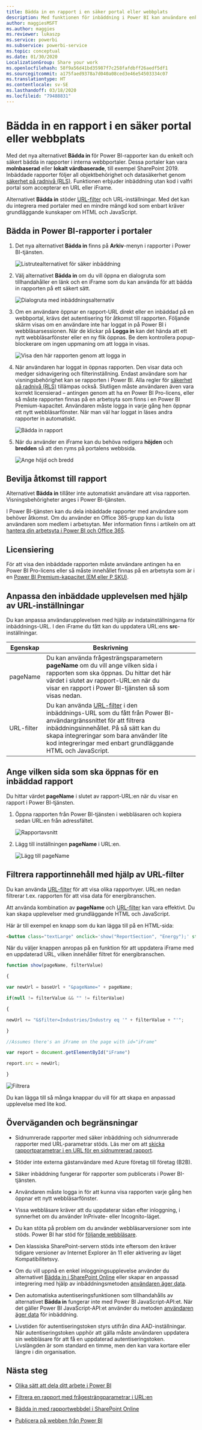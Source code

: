 ```yaml
---
title: Bädda in en rapport i en säker portal eller webbplats
description: Med funktionen för inbäddning i Power BI kan användare enkelt och säkert bädda in rapporter i interna webbportaler.
author: maggiesMSFT
ms.author: maggies
ms.reviewer: lukaszp
ms.service: powerbi
ms.subservice: powerbi-service
ms.topic: conceptual
ms.date: 01/30/2020
LocalizationGroup: Share your work
ms.openlocfilehash: 58f9a56d41bd35987f7c258fafdbff26aedf5df1
ms.sourcegitcommit: a175faed9378a7d040a08ced3e46e54503334c07
ms.translationtype: HT
ms.contentlocale: sv-SE
ms.lasthandoff: 03/18/2020
ms.locfileid: "79488831"
---
```

# <a name="embed-a-report-in-a-secure-portal-or-website"></a>Bädda in en rapport i en säker portal eller webbplats

Med det nya alternativet **Bädda in** för Power BI-rapporter kan du enkelt och säkert bädda in rapporter i interna webbportaler. Dessa portaler kan vara **molnbaserad** eller **lokalt värdbaserade**, till exempel SharePoint 2019. Inbäddade rapporter följer all objektbehörighet och datasäkerhet genom [säkerhet på radnivå (RLS)](service-admin-rls.md). Funktionen erbjuder inbäddning utan kod i valfri portal som accepterar en URL eller iFrame. 

Alternativet **Bädda in** stöder [URL-filter](service-url-filters.md) och URL-inställningar. Med det kan du integrera med portaler med en mindre mängd kod som enbart kräver grundläggande kunskaper om HTML och JavaScript.

## <a name="how-to-embed-power-bi-reports-into-portals"></a>**Bädda in** Power BI-rapporter i portaler

1. Det nya alternativet **Bädda in** finns på **Arkiv**-menyn i rapporter i Power BI-tjänsten.

    ![Listrutealternativet för säker inbäddning](media/service-embed-secure/secure-embed-drop-down-menu.png)

2. Välj alternativet **Bädda in** om du vill öppna en dialogruta som tillhandahåller en länk och en iFrame som du kan använda för att bädda in rapporten på ett säkert sätt.

    ![Dialogruta med inbäddningsalternativ](media/service-embed-secure/secure-embed-code-dialog.png)

3. Om en användare öppnar en rapport-URL direkt eller en inbäddad på en webbportal, krävs det autentisering för åtkomst till rapporten. Följande skärm visas om en användare inte har loggat in på Power BI i webbläsarsessionen. När de klickar på **Logga in** kan det hända att ett nytt webbläsarfönster eller en ny flik öppnas. Be dem kontrollera popup-blockerare om ingen uppmaning om att logga in visas.

    ![Visa den här rapporten genom att logga in](media/service-embed-secure/secure-embed-sign-in.png)

4. När användaren har loggat in öppnas rapporten. Den visar data och medger sidnavigering och filterinställning. Endast användare som har visningsbehörighet kan se rapporten i Power BI. Alla regler för [säkerhet på radnivå (RLS)](service-admin-rls.md) tillämpas också. Slutligen måste användaren även vara korrekt licensierad – antingen genom att ha en Power BI Pro-licens, eller så måste rapporten finnas på en arbetsyta som finns i en Power BI Premium-kapacitet. Användaren måste logga in varje gång hen öppnar ett nytt webbläsarfönster. När man väl har loggat in läses andra rapporter in automatiskt.

    ![Bädda in rapport](media/service-embed-secure/secure-embed-report.png)

5. När du använder en iFrame kan du behöva redigera **höjden** och **bredden** så att den ryms på portalens webbsida.

    ![Ange höjd och bredd](media/service-embed-secure/secure-embed-size.png)

## <a name="granting-report-access"></a>Bevilja åtkomst till rapport

Alternativet **Bädda in** tillåter inte automatiskt användare att visa rapporten. Visningsbehörigheter anges i Power BI-tjänsten.

I Power BI-tjänsten kan du dela inbäddade rapporter med användare som behöver åtkomst. Om du använder en Office 365-grupp kan du lista användaren som medlem i arbetsytan. Mer information finns i artikeln om att [hantera din arbetsyta i Power BI och Office 365](service-manage-app-workspace-in-power-bi-and-office-365.md).

## <a name="licensing"></a>Licensiering

För att visa den inbäddade rapporten måste användare antingen ha en Power BI Pro-licens eller så måste innehållet finnas på en arbetsyta som är i en [Power BI Premium-kapacitet (EM eller P SKU)](service-admin-premium-purchase.md).

## <a name="customize-your-embed-experience-using-url-settings"></a>Anpassa den inbäddade upplevelsen med hjälp av URL-inställningar

Du kan anpassa användarupplevelsen med hjälp av indatainställningarna för inbäddnings-URL. I den iFrame du fått kan du uppdatera URL:ens **src**-inställningar.

| Egenskap  | Beskrivning  |  |  |  |
|--------------|-----------------------------------------------------------------------------------------------------------------------------------------------------------------------------------------------------------------------|---|---|---|
| pageName  | Du kan använda frågesträngsparametern **pageName** om du vill ange vilken sida i rapporten som ska öppnas. Du hittar det här värdet i slutet av rapport-URL:en när du visar en rapport i Power BI-tjänsten så som visas nedan. |  |  |  |
| URL-filter  | Du kan använda [URL-filter](service-url-filters.md) i den inbäddnings-URL som du fått från Power BI-användargränssnittet för att filtrera inbäddningsinnehållet. På så sätt kan du skapa integreringar som bara använder lite kod integreringar med enbart grundläggande HTML och JavaScript.  |  |  |  |

## <a name="set-which-page-opens-for-an-embedded-report"></a>Ange vilken sida som ska öppnas för en inbäddad rapport 

Du hittar värdet **pageName** i slutet av rapport-URL:en när du visar en rapport i Power BI-tjänsten.

1. Öppna rapporten från Power BI-tjänsten i webbläsaren och kopiera sedan URL:en från adressfältet.

    ![Rapportavsnitt](media/service-embed-secure/secure-embed-report-section.png)

2. Lägg till inställningen **pageName** i URL:en.

    ![Lägg till pageName](media/service-embed-secure/secure-embed-append-page-name.png)

## <a name="filter-report-content-using-url-filters"></a>Filtrera rapportinnehåll med hjälp av URL-filter 

Du kan använda [URL-filter](service-url-filters.md) för att visa olika rapportvyer. URL:en nedan filtrerar t.ex. rapporten för att visa data för energibranschen.

Att använda kombination av **pageName** och [URL-filter](service-url-filters.md) kan vara effektivt. Du kan skapa upplevelser med grundläggande HTML och JavaScript.

Här är till exempel en knapp som du kan lägga till på en HTML-sida:

```html
<button class="textLarge" onclick='show("ReportSection", "Energy");' style="display: inline-block;">Show Energy</button>
```

När du väljer knappen anropas på en funktion för att uppdatera iFrame med en uppdaterad URL, vilken innehåller filtret för energibranschen.

```javascript
function show(pageName, filterValue)

{

var newUrl = baseUrl + "&pageName=" + pageName;

if(null != filterValue && "" != filterValue)

{

newUrl += "&$filter=Industries/Industry eq '" + filterValue + "'";

}

//Assumes there's an iFrame on the page with id="iFrame"

var report = document.getElementById("iFrame")

report.src = newUrl;

}
```

![Filtrera](media/service-embed-secure/secure-embed-filter.png)

Du kan lägga till så många knappar du vill för att skapa en anpassad upplevelse med lite kod. 

## <a name="considerations-and-limitations"></a>Överväganden och begränsningar

* Sidnumrerade rapporter med säker inbäddning och sidnumrerade rapporter med URL-parametrar stöds. Läs mer om att [skicka rapportparametrar i en URL för en sidnumrerad rapport](paginated-reports/report-builder-url-pass-parameters.md).

* Stöder inte externa gästanvändare med Azure företag till företag (B2B).

* Säker inbäddning fungerar för rapporter som publicerats i Power BI-tjänsten.

* Användaren måste logga in för att kunna visa rapporten varje gång hen öppnar ett nytt webbläsarfönster.

* Vissa webbläsare kräver att du uppdaterar sidan efter inloggning, i synnerhet om du använder InPrivate- eller Incognito-läget.

* Du kan stöta på problem om du använder webbläsarversioner som inte stöds. Power BI har stöd för [följande webbläsare](power-bi-browsers.md).

* Den klassiska SharePoint-servern stöds inte eftersom den kräver tidigare versioner av Internet Explorer än 11 eller aktivering av läget Kompatibilitetsvy.

* Om du vill uppnå en enkel inloggningsupplevelse använder du alternativet [Bädda in i SharePoint Online](service-embed-report-spo.md) eller skapar en anpassad integrering med hjälp av inbäddningsmetoden [användaren äger data](developer/embedded/embed-sample-for-your-organization.md). 

* Den automatiska autentiseringsfunktionen som tillhandahålls av alternativet **Bädda in** fungerar inte med Power BI JavaScript-API:et. När det gäller Power BI JavaScript-API:et använder du metoden [användaren äger data](developer/embedded/embed-sample-for-your-organization.md) för inbäddning. 

* Livstiden för autentiseringstoken styrs utifrån dina AAD-inställningar. När autentiseringstoken upphör att gälla måste användaren uppdatera sin webbläsare för att få en uppdaterad autentiseringstoken. Livslängden är som standard en timme, men den kan vara kortare eller längre i din organisation.

## <a name="next-steps"></a>Nästa steg

* [Olika sätt att dela ditt arbete i Power BI](service-how-to-collaborate-distribute-dashboards-reports.md)

* [Filtrera en rapport med frågesträngparametrar i URL:en](service-url-filters.md)

* [Bädda in med rapportwebbdel i SharePoint Online](service-embed-report-spo.md)

* [Publicera på webben från Power BI](service-publish-to-web.md)
